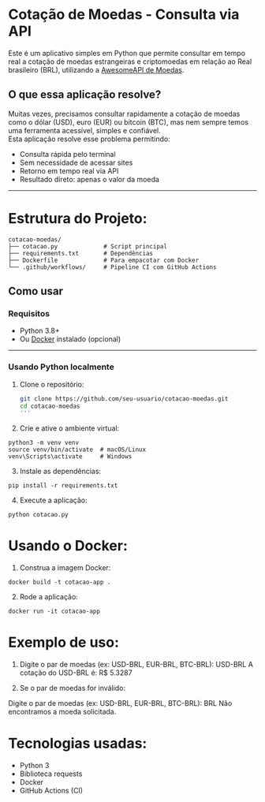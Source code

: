 # Cotação de Moedas - Consulta via API

Este é um aplicativo simples em Python que permite consultar em tempo real a cotação de moedas estrangeiras e criptomoedas em relação ao Real brasileiro (BRL), utilizando a [AwesomeAPI de Moedas](https://docs.awesomeapi.com.br/api-de-moedas).

## O que essa aplicação resolve?

Muitas vezes, precisamos consultar rapidamente a cotação de moedas como o dólar (USD), euro (EUR) ou bitcoin (BTC), mas nem sempre temos uma ferramenta acessível, simples e confiável.  
Esta aplicação resolve esse problema permitindo:

- Consulta rápida pelo terminal
- Sem necessidade de acessar sites
- Retorno em tempo real via API
- Resultado direto: apenas o valor da moeda

---

# Estrutura do Projeto:

```
cotacao-moedas/
├── cotacao.py             # Script principal
├── requirements.txt       # Dependências
├── Dockerfile             # Para empacotar com Docker
└── .github/workflows/     # Pipeline CI com GitHub Actions
```

## Como usar

### Requisitos

- Python 3.8+
- Ou [Docker](https://www.docker.com/) instalado (opcional)

---

### Usando Python localmente

1. Clone o repositório:
   ```bash
   git clone https://github.com/seu-usuario/cotacao-moedas.git
   cd cotacao-moedas
   '''
   
2. Crie e ative o ambiente virtual:

```
python3 -m venv venv
source venv/bin/activate  # macOS/Linux
venv\Scripts\activate     # Windows
```

3. Instale as dependências:

```
pip install -r requirements.txt
```

4. Execute a aplicação:

```
python cotacao.py
```

# Usando o Docker:

1. Construa a imagem Docker:

```
docker build -t cotacao-app .
```

2. Rode a aplicação:

```
docker run -it cotacao-app
```

# Exemplo de uso:

1. Digite o par de moedas (ex: USD-BRL, EUR-BRL, BTC-BRL): USD-BRL
A cotação do USD-BRL é: R$ 5.3287

2. Se o par de moedas for inválido:

Digite o par de moedas (ex: USD-BRL, EUR-BRL, BTC-BRL): BRL
Não encontramos a moeda solicitada.

# Tecnologias usadas:

- Python 3
- Biblioteca requests
- Docker
- GitHub Actions (CI)

